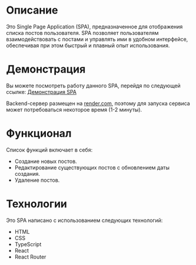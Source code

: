 # Описание

Это Single Page Application (SPA), предназначенное для отображения списка постов пользователя. SPA позволяет пользователям взаимодействовать с постами и управлять ими в удобном интерфейсе, обеспечивая при этом быстрый и плавный опыт использования.

# Демонстрация

Вы можете посмотреть работу данного SPA, перейдя по следующей ссылке: [Демонстрация SPA](https://nikamurs.github.io/posts/)

Backend-сервер размещен на [render.com](https://render.com), поэтому для запуска сервиса может потребоваться некоторое время (1-2 минуты).

# Функционал

Список функций включает в себя:

- Создание новых постов.
- Редактирование существующих постов с обновлением даты создания.
- Удаление постов.

# Технологии

Это SPA написано с использованием следующих технологий:

- HTML
- CSS
- TypeScript
- React
- React Router



